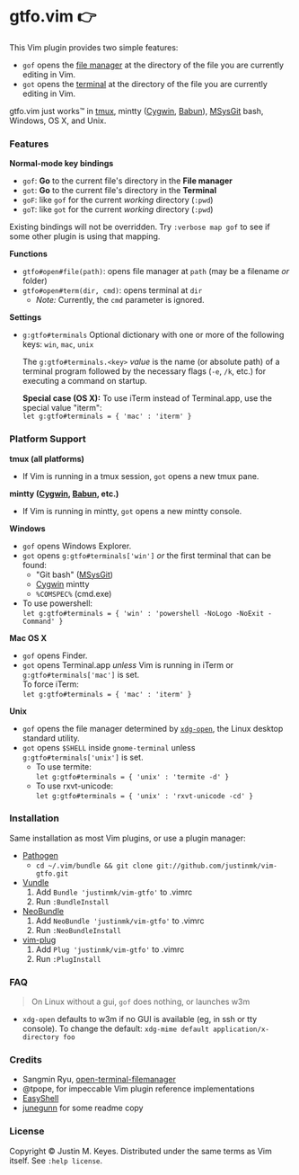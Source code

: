 # gtfo.vim :point_right:

This Vim plugin provides two simple features:

* `gof` opens the [file manager](http://en.wikipedia.org/wiki/File_manager#Examples) 
  at the directory of the file you are currently editing in Vim.
* `got` opens the [terminal](http://en.wikipedia.org/wiki/Terminal_emulator)
  at the directory of the file you are currently editing in Vim.

gtfo.vim just works™ in [tmux](http://tmux.sourceforge.net/), mintty ([Cygwin](http://www.cygwin.com/), [Babun](https://github.com/babun/babun)), 
[MSysGit](http://msysgit.github.io/) bash, Windows, OS X, and Unix.

### Features

**Normal-mode key bindings**

* `gof`: **Go** to the current file's directory in the **File manager** 
* `got`: **Go** to the current file's directory in the **Terminal**
* `goF`: like `gof` for the current *working* directory (`:pwd`)
* `goT`: like `got` for the current *working* directory (`:pwd`)

Existing bindings will not be overridden. Try `:verbose map gof` to 
see if some other plugin is using that mapping.

**Functions**

* `gtfo#open#file(path)`: opens file manager at `path` (may be a filename *or* folder)
* `gtfo#open#term(dir, cmd)`: opens terminal at `dir`
    * *Note:* Currently, the `cmd` parameter is ignored.

**Settings**

* `g:gtfo#terminals` Optional dictionary with one or more of the following keys: `win`, `mac`, `unix`

    The `g:gtfo#terminals.<key>` *value* is the name (or absolute path) of
    a terminal program followed by the necessary flags (`-e`, `/k`, etc.) for
    executing a command on startup.

    **Special case (OS X):** To use iTerm instead of Terminal.app, use the special value "iterm":<br/>
    `let g:gtfo#terminals = { 'mac' : 'iterm' }`

### Platform Support

**tmux (all platforms)**

* If Vim is running in a tmux session, `got` opens a new tmux pane.

**mintty ([Cygwin](http://www.cygwin.com/), [Babun](https://github.com/babun/babun), etc.)**

* If Vim is running in mintty, `got` opens a new mintty console.

**Windows**

* `gof` opens Windows Explorer.
* `got` opens `g:gtfo#terminals['win']` *or* the first terminal that can be found:
  * "Git bash" ([MSysGit](http://msysgit.github.io/))
  * [Cygwin](http://www.cygwin.org) mintty
  * `%COMSPEC%` (cmd.exe)
* To use powershell:<br/>
  `let g:gtfo#terminals = { 'win' : 'powershell -NoLogo -NoExit -Command' }`

**Mac OS X**

* `gof` opens Finder.
* `got` opens Terminal.app *unless* Vim is running in iTerm or `g:gtfo#terminals['mac']` is set.<br/>
  To force iTerm:<br/>
  `let g:gtfo#terminals = { 'mac' : 'iterm' }`

**Unix**

* `gof` opens the file manager determined by [`xdg-open`](http://portland.freedesktop.org/xdg-utils-1.0/xdg-open.html), 
  the Linux desktop standard utility.
* `got` opens `$SHELL` inside `gnome-terminal` unless `g:gtfo#terminals['unix']` is set.
    * To use termite:<br/>
      `let g:gtfo#terminals = { 'unix' : 'termite -d' }`
    * To use rxvt-unicode:<br/>
      `let g:gtfo#terminals = { 'unix' : 'rxvt-unicode -cd' }`

### Installation

Same installation as most Vim plugins, or use a plugin manager:

- [Pathogen](https://github.com/tpope/vim-pathogen)
  - `cd ~/.vim/bundle && git clone git://github.com/justinmk/vim-gtfo.git`
- [Vundle](https://github.com/gmarik/vundle)
  1. Add `Bundle 'justinmk/vim-gtfo'` to .vimrc
  2. Run `:BundleInstall`
- [NeoBundle](https://github.com/Shougo/neobundle.vim)
  1. Add `NeoBundle 'justinmk/vim-gtfo'` to .vimrc
  2. Run `:NeoBundleInstall`
- [vim-plug](https://github.com/junegunn/vim-plug)
  1. Add `Plug 'justinmk/vim-gtfo'` to .vimrc
  2. Run `:PlugInstall`

### FAQ

> On Linux without a gui, `gof` does nothing, or launches w3m

* `xdg-open` defaults to w3m if no GUI is available (eg, in ssh or tty console).
  To change the default: `xdg-mime default application/x-directory foo`

### Credits

* Sangmin Ryu, [open-terminal-filemanager](http://www.vim.org/scripts/script.php?script_id=2896)
* @tpope, for impeccable Vim plugin reference implementations
* [EasyShell](http://marketplace.eclipse.org/node/974#.Ui1kc2R273E)
* [junegunn](https://github.com/junegunn) for some readme copy

### License

Copyright © Justin M. Keyes. Distributed under the same terms as Vim itself.
See `:help license`.


